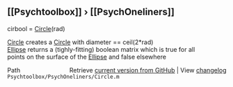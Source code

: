 ## [[Psychtoolbox]] &#8250; [[PsychOneliners]]

cirbool = [Circle](Circle)(rad)  
  
[Circle](Circle) creates a [Circle](Circle) with diameter == ceil(2\*rad)  
[Ellipse](Ellipse) returns a (tighly-fitting) boolean matrix which is true for all  
points on the surface of the [Ellipse](Ellipse) and false elsewhere  




<div class="code_header" style="text-align:right;">
  <span style="float:left;">Path&nbsp;&nbsp;</span> <span class="counter">Retrieve <a href=
  "https://raw.github.com/Psychtoolbox-3/Psychtoolbox-3/beta/Psychtoolbox/PsychOneliners/Circle.m">current version from GitHub</a> | View <a href=
  "https://github.com/Psychtoolbox-3/Psychtoolbox-3/commits/beta/Psychtoolbox/PsychOneliners/Circle.m">changelog</a></span>
</div>
<div class="code">
  <code>Psychtoolbox/PsychOneliners/Circle.m</code>
</div>

